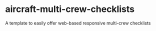 # aircraft-multi-crew-checklists
A template to easily offer web-based responsive multi-crew checklists   
